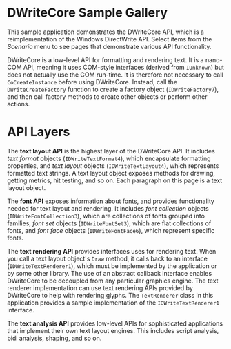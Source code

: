 # DWriteCore Sample Gallery

This sample application demonstrates the DWriteCore API, which is a reimplementation of the Windows DirectWrite API.
Select items from the *Scenario* menu to see pages that demonstrate various API functionality.

DWriteCore is a low-level API for formatting and rendering text. It is a nano-COM API, meaning it uses COM-style 
interfaces (derived from `IUnknown`) but does not actually use the COM run-time. It is therefore not necessary to
call `CoCreateInstance` before using DWriteCore. Instead, call the `DWriteCreateFactory` function to create a factory
object (`IDWriteFactory7`), and then call factory methods to create other objects or perform other actions.

# API Layers

The **text layout API** is the highest layer of the DWriteCore API. It includes *text format* objects (`IDWriteTextFormat4`),
which encapsulate formatting properties, and *text layout* objects (`IDWriteTextLayout4`), which represents formatted text
strings. A text layout object exposes methods for drawing, getting metrics, hit testing, and so on. Each paragraph on this
page is a text layout object.

The **font API** exposes information about fonts, and provides functionality needed for text layout and rendering. It includes
*font collection* objects (`IDWriteFontCollection3`), which are collections of fonts grouped into families, *font set* objects
(`IDWriteFontSet3`), which are flat collections of fonts, and *font face* objects (`IDWriteFontFace6`), which represent specific
fonts.

The **text rendering API** provides interfaces uses for rendering text. When you call a text layout object's `Draw` method,
it calls back to an interface (`IDWriteTextRenderer1`), which must be implemented by the application or by some other library.
The use of an abstract callback interface enables DWriteCore to be decoupled from any particular graphics engine. The text
renderer implementation can use text rendering APIs provided by DWriteCore to help with rendering glyphs. The `TextRenderer` 
class in this application provides a sample implementation of the `IDWriteTextRenderer1` interface.

The **text analysis API** provides low-level APIs for sophisticated applications that implement their own text layout engines.
This includes script analysis, bidi analysis, shaping, and so on.
